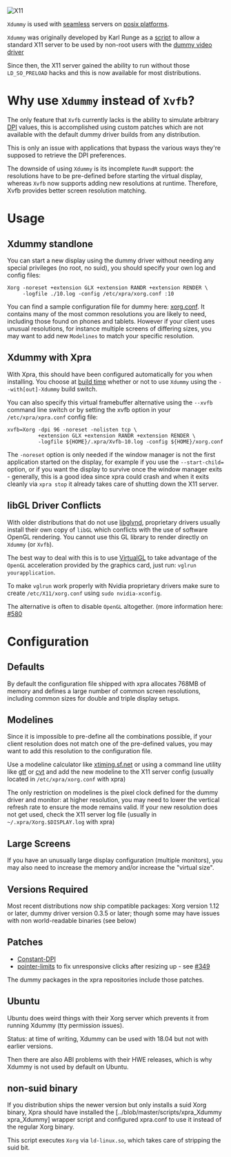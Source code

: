 ![X11](https://xpra.org/icons/X11.png)

`Xdummy` is used with [seamless](./Seamless.md) servers on [posix platforms](https://github.com/Xpra-org/xpra/wiki/Platforms).

`Xdummy` was originally developed by Karl Runge as a [script](http://www.karlrunge.com/x11vnc/Xdummy) to allow a standard X11 server to be used by non-root users with the [dummy video driver](https://github.com/Xpra-org/xf86-video-dummy)

Since then, the X11 server gained the ability to run without those `LD_SO_PRELOAD` hacks and this is now available for most distributions.


# Why use `Xdummy` instead of `Xvfb`?

The only feature that `Xvfb` currently lacks is the ability to simulate arbitrary [DPI](../Features/DPI.md) values, this is accomplished using custom patches which are not available with the default dummy driver builds from any distribution.

This is only an issue with applications that bypass the various ways they're supposed to retrieve the DPI preferences.

The downside of using `Xdummy` is its incomplete `RandR` support: the resolutions have to be pre-defined before starting the virtual display, whereas `Xvfb` now supports adding new resolutions at runtime. Therefore, Xvfb provides better screen resolution matching.


# Usage
## Xdummy standlone
You can start a new display using the dummy driver without needing any special privileges (no root, no suid), you should specify your own log and config files:

    Xorg -noreset +extension GLX +extension RANDR +extension RENDER \
         -logfile ./10.log -config /etc/xpra/xorg.conf :10

You can find a sample configuration file for dummy here: [xorg.conf](../blob/master/etc/xpra/xorg.conf).
It contains many of the most common resolutions you are likely to need, including those found on phones and tablets. 
However if your client uses unusual resolutions, for instance multiple screens of differing sizes, you may want to add new `Modelines` to match your specific resolution.

## Xdummy with Xpra
With Xpra, this should have been configured automatically for you when installing.
You choose at [build time](./Building) whether or not to use `Xdummy` using the `--with[out]-Xdummy` build switch.

You can also specify this virtual framebuffer alternative using the `--xvfb` command line switch or by setting the xvfb option in your `/etc/xpra/xpra.conf` config file:

    xvfb=Xorg -dpi 96 -noreset -nolisten tcp \
              +extension GLX +extension RANDR +extension RENDER \
              -logfile ${HOME}/.xpra/Xvfb-10.log -config ${HOME}/xorg.conf

The `-noreset` option is only needed if the window manager is not the first application started on the display, for example if you use the `--start-child=` option, or if you want the display to survive once the window manager exits - generally, this is a good idea since xpra could crash and when it exits cleanly via `xpra stop` it already takes care of shutting down the X11 server.

## libGL Driver Conflicts
With older distributions that do not use [libglvnd](https://github.com/NVIDIA/libglvnd), proprietary drivers usually install their own copy of `libGL` which conflicts with the use of software OpenGL rendering. You cannot use this GL library to render directly on `Xdummy` (or `Xvfb`).

The best way to deal with this is to use [VirtualGL](http://www.virtualgl.org/) to take advantage of the `OpenGL` acceleration provided by the graphics card, just run: `vglrun yourapplication`.

To make `vglrun` work properly with Nvidia proprietary drivers make sure to create `/etc/X11/xorg.conf` using `sudo nvidia-xconfig`.

The alternative is often to disable `OpenGL` altogether. (more information here: [#580](https://github.com/Xpra-org/xpra/issues/580)


# Configuration

## Defaults
By default the configuration file shipped with xpra allocates 768MB of memory and defines a large number of common screen resolutions, including common sizes for double and triple display setups.

## Modelines
Since it is impossible to pre-define all the combinations possible, if your client resolution does not match one of the pre-defined values, you may want to add this resolution to the configuration file.

Use a modeline calculator like [xtiming.sf.net](http://xtiming.sourceforge.net/cgi-bin/xtiming.pl) or using a command line utility like [gtf](http://gtf.sourceforge.net/) or [cvt](http://www.uruk.org/~erich/projects/cvt/) and add the new modeline to the X11 server config (usually located in `/etc/xpra/xorg.conf` with xpra)

The only restriction on modelines is the pixel clock defined for the dummy driver and monitor: at higher resolution, you may need to lower the vertical refresh rate to ensure the mode remains valid.
If your new resolution does not get used, check the X11 server log file (usually in `~/.xpra/Xorg.$DISPLAY.log` with xpra)

## Large Screens
If you have an unusually large display configuration (multiple monitors), you may also need to increase the memory and/or increase the "virtual size".


## Versions Required
Most recent distributions now ship compatible packages: Xorg version 1.12 or later, dummy driver version 0.3.5 or later; though some may have issues with non world-readable binaries (see below)

## Patches
* [Constant-DPI](../blob/master/packaging/rpm/0002-Constant-DPI.patch)
* [pointer-limits](../blob/master/packaging/rpm/0003-fix-pointer-limits.patch) to fix unresponsive clicks after resizing up - see [#349](https://github.com/Xpra-org/xpra/issues/349)

The dummy packages in the xpra repositories include those patches.


## Ubuntu
Ubuntu does weird things with their Xorg server which prevents it from running Xdummy (tty permission issues).

Status: at time of writing, Xdummy can be used with 18.04 but not with earlier versions.

Then there are also ABI problems with their HWE releases, which is why Xdummy is not used by default on Ubuntu.


## non-suid binary
If you distribution ships the newer version but only installs a suid Xorg binary, Xpra should have installed the [../blob/master/scripts/xpra_Xdummy xpra_Xdummy] wrapper script and configured xpra.conf to use it instead of the regular Xorg binary. 

This script executes `Xorg` via `ld-linux.so`, which takes care of stripping the suid bit.
